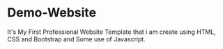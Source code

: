 # Demo-Website 
It's My First Professional Website Template that i am create using HTML, CSS and Bootstrap and Some use of Javascript.
